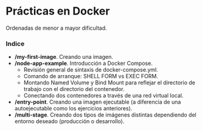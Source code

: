 # Prácticas en Docker

Ordenadas de menor a mayor dificultad.

### Indice
- **/my-first-image**. Creando una imagen.
- **/node-app-example**. Introducción a Docker Compose.
    - Revisión general de sintaxis de docker-compose.yml.
    - Comando de arranque: SHELL FORM vs EXEC FORM.
    - Montando Named Volume y Bind Mount para reflejar el directorio de trabajo con el directorio del contenedor.
    - Conectando dos contenedores a través de una red virtual local.
- **/entry-point**. Creando una imagen ejecutable (a diferencia de una autoejecutable como los ejercicios anteriores).
- **/multi-stage**. Creando dos tipos de imágenes distintas dependiendo del entorno deseado (producción o desarrollo).